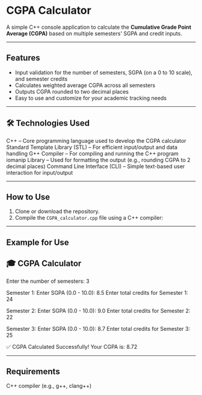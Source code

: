 # CGPA Calculator

A simple C++ console application to calculate the **Cumulative Grade Point Average (CGPA)** based on multiple semesters' SGPA and credit inputs.

---

## Features

- Input validation for the number of semesters, SGPA (on a 0 to 10 scale), and semester credits
- Calculates weighted average CGPA across all semesters
- Outputs CGPA rounded to two decimal places
- Easy to use and customize for your academic tracking needs

---

## 🛠️ Technologies Used
C++ – Core programming language used to develop the CGPA calculator
Standard Template Library (STL) – For efficient input/output and data handling
G++ Compiler – For compiling and running the C++ program
iomanip Library – Used for formatting the output (e.g., rounding CGPA to 2 decimal places)
Command Line Interface (CLI) – Simple text-based user interaction for input/output

---
## How to Use

1. Clone or download the repository.
2. Compile the `CGPA_calculator.cpp` file using a C++ compiler:

---
## Example for Use
🎓 CGPA Calculator
------------------------
Enter the number of semesters: 3

Semester 1:
Enter SGPA (0.0 - 10.0): 8.5
Enter total credits for Semester 1: 24

Semester 2:
Enter SGPA (0.0 - 10.0): 9.0
Enter total credits for Semester 2: 22

Semester 3:
Enter SGPA (0.0 - 10.0): 8.7
Enter total credits for Semester 3: 25

✅ CGPA Calculated Successfully!
Your CGPA is: 8.72

---
## Requirements
C++ compiler (e.g., g++, clang++)
